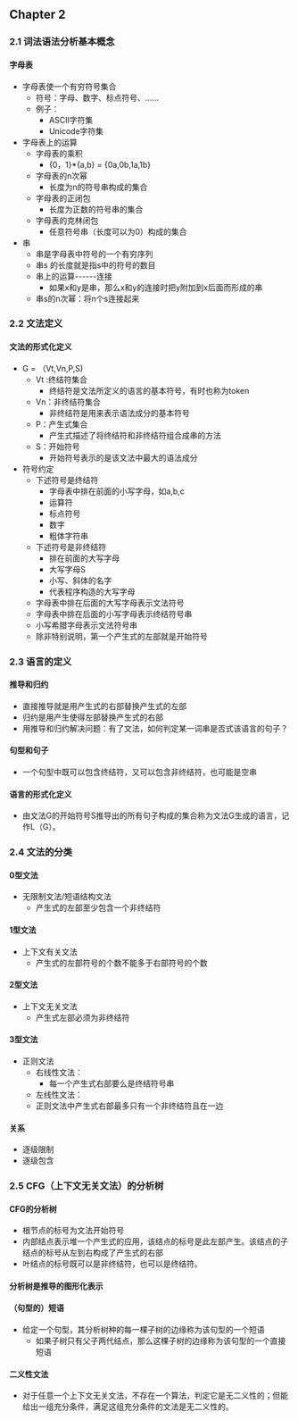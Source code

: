 ## Chapter 2

### 2.1 词法语法分析基本概念

#### 字母表

- 字母表使一个有穷符号集合
  - 符号：字母、数字、标点符号、……
  - 例子：
    - ASCII字符集
    - Unicode字符集
- 字母表上的运算
  - 字母表的乘积
    - {0，1}*{a,b} = {0a,0b,1a,1b}
  - 字母表的n次幂
    - 长度为n的符号串构成的集合
  - 字母表的正闭包
    - 长度为正数的符号串的集合
  - 字母表的克林闭包
    - 任意符号串（长度可以为0）构成的集合
- 串
  - 串是字母表中符号的一个有穷序列
  - 串s 的长度就是指s中的符号的数目
  - 串上的运算------连接
    - 如果x和y是串，那么x和y的连接时把y附加到x后面而形成的串
  - 串s的n次幂：将n个s连接起来

### 2.2 文法定义

#### 文法的形式化定义

- G = （Vt,Vn,P,S)
  - Vt :终结符集合
    - 终结符是文法所定义的语言的基本符号，有时也称为token
  - Vn：非终结符集合
    - 非终结符是用来表示语法成分的基本符号
  - P：产生式集合
    - 产生式描述了将终结符和非终结符组合成串的方法
  - S：开始符号
    - 开始符号表示的是该文法中最大的语法成分
- 符号约定
  - 下述符号是终结符
    - 字母表中排在前面的小写字母，如a,b,c
    - 运算符
    - 标点符号
    - 数字
    - 粗体字符串
  - 下述符号是非终结符
    - 排在前面的大写字母
    - 大写字母S
    - 小写、斜体的名字
    - 代表程序构造的大写字母
  - 字母表中排在后面的大写字母表示文法符号
  - 字母表中排在后面的小写字母表示终结符号串
  - 小写希腊字母表示文法符号串
  - 除非特别说明，第一个产生式的左部就是开始符号

### 2.3 语言的定义

#### 推导和归约

- 直接推导就是用产生式的右部替换产生式的左部
- 归约是用产生使得左部替换产生式的右部
- 用推导和归约解决问题：有了文法，如何判定某一词串是否式该语言的句子？

#### 句型和句子

- 一个句型中既可以包含终结符，又可以包含非终结符，也可能是空串

#### 语言的形式化定义

- 由文法G的开始符号S推导出的所有句子构成的集合称为文法G生成的语言，记作L（G）。

### 2.4 文法的分类

#### 0型文法

- 无限制文法/短语结构文法
  - 产生式的左部至少包含一个非终结符

#### 1型文法

- 上下文有关文法
  - 产生式的左部符号的个数不能多于右部符号的个数

#### 2型文法

- 上下文无关文法
  - 产生式左部必须为非终结符

#### 3型文法

- 正则文法
  - 右线性文法：
    - 每一个产生式右部要么是终结符号串
  - 左线性文法：
  - 正则文法中产生式右部最多只有一个非终结符且在一边

#### 关系

- 逐级限制
- 逐级包含

### 2.5 CFG（上下文无关文法）的分析树

#### CFG的分析树

- 根节点的标号为文法开始符号
- 内部结点表示堆一个产生式的应用，该结点的标号是此左部产生。该结点的子结点的标号从左到右构成了产生式的右部
- 叶结点的标号既可以是非终结符，也可以是终结符。

#### 分析树是推导的图形化表示

#### （句型的）短语

- 给定一个句型，其分析树种的每一棵子树的边缘称为该句型的一个短语
  - 如果子树只有父子两代结点，那么这棵子树的边缘称为该句型的一个直接短语

#### 二义性文法

- 对于任意一个上下文无关文法，不存在一个算法，判定它是无二义性的；但能给出一组充分条件，满足这组充分条件的文法是无二义性的。

